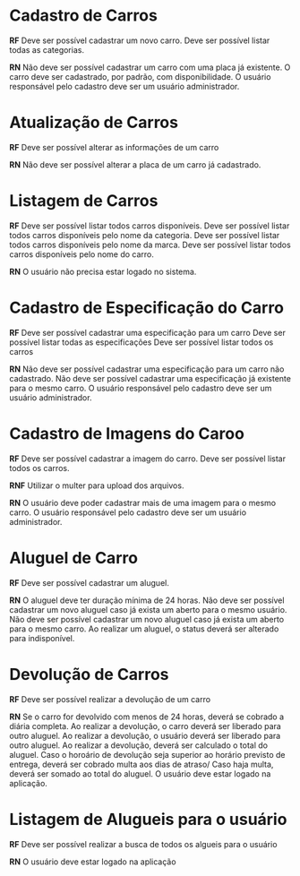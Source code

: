 # Cadastro de Carros

**RF**
Deve ser possível cadastrar um novo carro.
Deve ser possível listar todas as categorias.

**RN**
Não deve ser possível cadastrar um carro com uma placa já existente.
O carro deve ser cadastrado, por padrão, com disponibilidade.
O usuário responsável pelo cadastro deve ser um usuário administrador.

# Atualização de Carros

**RF**
Deve ser possível alterar as informações de um carro

**RN**
Não deve ser possível alterar a placa de um carro já cadastrado.

# Listagem de Carros

**RF**
Deve ser possível listar todos carros disponíveis.
Deve ser possível listar todos carros disponíveis pelo nome da categoria.
Deve ser possível listar todos carros disponíveis pelo nome da marca.
Deve ser possível listar todos carros disponíveis pelo nome do carro.

**RN**
O usuário não precisa estar logado no sistema.

# Cadastro de Especificação do Carro

**RF**
Deve ser possível cadastrar uma especificação para um carro
Deve ser possível listar todas as especificações
Deve ser possível listar todos os carros

**RN**
Não deve ser possível cadastrar uma especificação para um carro não cadastrado.
Não deve ser possível cadastrar uma especificação já existente para o mesmo carro.
O usuário responsável pelo cadastro deve ser um usuário administrador.

# Cadastro de Imagens do Caroo

**RF**
Deve ser possível cadastrar a imagem do carro. 
Deve ser possível listar todos os carros.

**RNF**
Utilizar o multer para upload dos arquivos.

**RN**
O usuário deve poder cadastrar mais de uma imagem para o mesmo carro.
O usuário responsável pelo cadastro deve ser um usuário administrador.


# Aluguel de Carro

**RF**
Deve ser possível cadastrar um aluguel.

**RN**
O aluguel deve ter duração mínima de 24 horas.
Não deve ser possível cadastrar um novo aluguel caso já exista um aberto para o mesmo usuário.
Não deve ser possível cadastrar um novo aluguel caso já exista um aberto para o mesmo carro.
Ao realizar um aluguel, o status deverá ser alterado para indisponível.


# Devolução de Carros

**RF**
Deve ser possível realizar a devolução de um carro

**RN**
Se o carro for devolvido com menos de 24 horas, deverá se cobrado a diária completa.
Ao realizar a devolução, o carro deverá ser liberado para outro aluguel.
Ao realizar a devolução, o usuário deverá ser liberado para outro aluguel.
Ao realizar a devolução, deverá ser calculado o total do aluguel.
Caso o horoário de devolução seja superior ao horário previsto de entrega, deverá ser cobrado multa aos dias de atraso/
Caso haja multa, deverá ser somado ao total do aluguel.
O usuário deve estar logado na aplicação.


# Listagem de Alugueis para o usuário

**RF**
Deve ser possível realizar a busca de todos os algueis para o usuário

**RN**
O usuário deve estar logado na aplicação